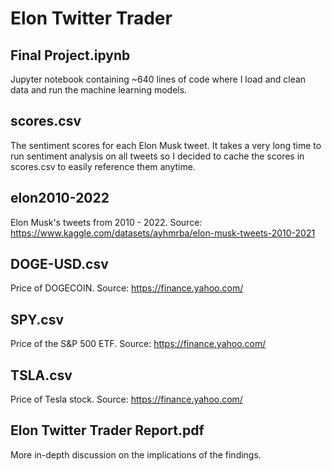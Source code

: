 # Elon Twitter Trader

## Final Project.ipynb

Jupyter notebook containing ~640 lines of code where I load and clean data and run the machine learning models.

## scores.csv

The sentiment scores for each Elon Musk tweet. It takes a very long time to run sentiment analysis on all tweets so I decided to cache the scores in scores.csv to easily reference them anytime.

## elon2010-2022

Elon Musk's tweets from 2010 - 2022. Source: https://www.kaggle.com/datasets/ayhmrba/elon-musk-tweets-2010-2021

## DOGE-USD.csv

Price of DOGECOIN. Source: https://finance.yahoo.com/

## SPY.csv

Price of the S&P 500 ETF. Source: https://finance.yahoo.com/

## TSLA.csv

Price of Tesla stock. Source: https://finance.yahoo.com/

## Elon Twitter Trader Report.pdf

More in-depth discussion on the implications of the findings.
